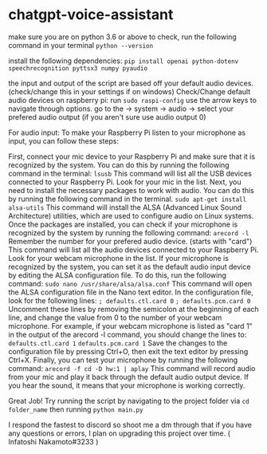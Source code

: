 # chatgpt-voice-assistant

make sure you are on python 3.6 or above
to check, run the following command in your terminal `python --version`

install the following dependencies:
`pip install openai python-dotenv speechrecognition pyttsx3 numpy pyaudio`


the input and output of the script are based off your default audio devices. (check/change this in your settings if on windows)
Check/Change default audio devices on raspberry pi:
run `sudo raspi-config`
use the arrow keys to navigate through options. go to the -> system -> audio -> select your prefered audio output (if you aren't sure use audio output 0)

For audio input:
To make your Raspberry Pi listen to your microphone as input, you can follow these steps:

First, connect your mic device to your Raspberry Pi and make sure that it is recognized by the system. You can do this by running 
the following command in the terminal:
`lsusb`
This command will list all the USB devices connected to your Raspberry Pi. Look for your mic in the list.
Next, you need to install the necessary packages to work with audio. You can do this by running the following command in the terminal.
`sudo apt-get install alsa-utils`
This command will install the ALSA (Advanced Linux Sound Architecture) utilities, which are used to configure audio on Linux systems.
Once the packages are installed, you can check if your microphone is recognized by the system by running the following command:
`arecord -l`
Remember the number for your prefered audio device. (starts with "card") 
This command will list all the audio devices connected to your Raspberry Pi. Look for your webcam microphone in the list.
If your microphone is recognized by the system, you can set it as the default audio input device by editing the ALSA configuration 
file. To do this, run the following command:
`sudo nano /usr/share/alsa/alsa.conf`
This command will open the ALSA configuration file in the Nano text editor.
In the configuration file, look for the following lines:
`; defaults.ctl.card 0`
`; defaults.pcm.card 0`
Uncomment these lines by removing the semicolon at the beginning of each line, and change the value from 0 to the number of your 
webcam microphone. For example, if your webcam microphone is listed as "card 1" in the output of the arecord -l command, you should change the lines to:
`defaults.ctl.card 1`
`defaults.pcm.card 1`
Save the changes to the configuration file by pressing Ctrl+O, then exit the text editor by pressing Ctrl+X.
Finally, you can test your microphone by running the following command:
`arecord -f cd -D hw:1 | aplay`
This command will record audio from your mic and play it back through the default audio output device. If you hear 
the sound, it means that your microphone is working correctly.

Great Job! Try running the script by navigating to the project folder via `cd folder_name` then running `python main.py`

I respond the fastest to discord so shoot me a dm through that if you have any questions or errors, I plan on upgrading this project over time. ( Infatoshi Nakamoto#3233 )

